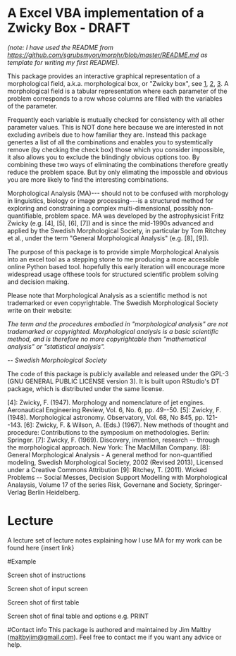 # A Excel VBA implementation of a Zwicky Box - DRAFT
*(note: I have used the README from https://github.com/sgrubsmyon/morphr/blob/master/README.md as template for writing my first README).*

This package provides an interactive graphical representation of a morphological field, a.k.a. morphological box, or "Zwicky box", see [1], [2], [3]. A morphological field is a tabular representation where each parameter of the problem corresponds to a row whose columns are filled with the variables of the parameter.

Frequently each variable is mutually checked for consistency with all other parameter values. This is NOT done here because we are interested in not excluding avribels due to how familiar they are. Instead this package genertes a list of all the combinations and enables you to systemtically remove (by checking the check box) those which you consider impossible, it also allows you to exclude the blindingly obvious options too. By combining these two ways of eliminating the combinations therefore greatly reduce the problem space. But by  only elimating the impossble and obvious you are more likely to find the interesting combinations. 

Morphological Analysis (MA)--- should not to be confused with morphology in linguistics, biology or image processing---is a structured method for exploring and constraining a complex multi-dimensional, possibly non-quantifiable, problem space. MA was developed by the astrophysicist Fritz Zwicky (e.g. [4], [5], [6], [7]) and is since the mid-1990s advanced and applied by the Swedish Morphological Society, in particular by Tom Ritchey et al., under the term "General Morphological Analysis" (e.g. [8], [9]).

The purpose of this package is to provide simple Morphological Analysis into an excel tool as a stepping stone to me producing a more accessible online Python based tool. hopefully this early iteration will encourage more widespread usage ofthese tools for structured scientific problem solving and decision making.

Please note that Morphological Analysis as a scientific method is not trademarked or even copyrightable. The Swedish Morphological Society write on their website:

*The term and the procedures embodied in "morphological analysis" are not trademarked or copyrighted. Morphological analysis is a basic scientific method, and is therefore no more copyrightable than "mathematical analysis" or "statistical analysis".*

-- *Swedish Morphological Society*

The code of this package is publicly available and released under the GPL-3 (GNU GENERAL PUBLIC LICENSE version 3). It is built upon RStudio's DT package, which is distributed under the same license.

[1]: https://en.wikipedia.org/wiki/Morphological_analysis_%28problem-solving%29
[2]: https://en.wikipedia.org/wiki/Morphological_box
[3]: https://de.wikipedia.org/wiki/Morphologische_Analyse_(Kreativit%C3%A4tstechnik)
[4]: Zwicky, F. (1947). Morphology and nomenclature of jet engines. Aeronautical Engineering Review, Vol. 6, No. 6, pp. 49--50.
[5]: Zwicky, F. (1948). Morphological astronomy. Observatory, Vol. 68, No 845, pp. 121--143.
[6]: Zwicky, F. & Wilson, A. (Eds.) (1967). New methods of thought and procedure: Contributions to the symposium on methodologies. Berlin: Springer.
[7]: Zwicky, F. (1969). Discovery, invention, research -- through the morphological approach. New York: The MacMillan Company.
[8]: General Morphological Analysis - A general method for non-quantified modeling, Swedish Morphological Society, 2002 (Revised 2013), Licensed under a Creative Commons Attribution
[9]: Ritchey, T. (2011). Wicked Problems -- Social Messes, Decision Support Modelling with Morphological Analaysis, Volume 17 of the series Risk, Governane and Society, Springer-Verlag Berlin Heidelberg.

# Lecture

A lecture set of lecture notes explaining how I use MA for my work can be found here {insert link}

#Example

Screen shot of instructions

Screen shot of input screen

Screen shot of first table

Screen shot of final table and options e.g. PRINT



#Contact info
This package is authored and maintained by Jim Maltby (maltbyjim@gmail.com). Feel free to contact me if you want any advice or help.
